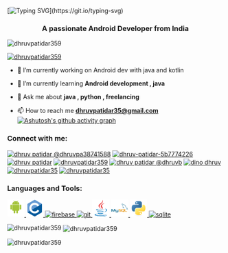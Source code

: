 [![Typing SVG](https://readme-typing-svg.demolab.com/?lines=System+.+out+.+println+(+dhruvpatidar359+);)](https://git.io/typing-svg)
<h3 align="center">A passionate Android Developer from India</h3>
<p align="left"> <img src="https://komarev.com/ghpvc/?username=dhruvpatidar359&label=Profile%20views&color=0e75b6&style=flat" alt="dhruvpatidar359" /> </p>

<p align="left"> <a href="https://github.com/ryo-ma/github-profile-trophy"><img src="https://github-profile-trophy.vercel.app/?username=dhruvpatidar359" alt="dhruvpatidar359" /></a> </p>

- 🔭 I’m currently working on Android dev with java and kotlin

- 🌱 I’m currently learning **Android development , java**

- 💬 Ask me about **java , python , freelancing**

- 📫 How to reach me **dhruvpatidar35@gmail.com**
[![Ashutosh's github activity graph](https://activity-graph.herokuapp.com/graph?username=dhruvpatidar359)](https://github.com/ashutosh00710/github-readme-activity-graph)
<h3 align="left">Connect with me:</h3>
<p align="left">
<a href="https://twitter.com/dhruv patidar @dhruvpa38741588" target="blank"><img align="center" src="https://raw.githubusercontent.com/rahuldkjain/github-profile-readme-generator/master/src/images/icons/Social/twitter.svg" alt="dhruv patidar @dhruvpa38741588" height="30" width="40" /></a>
<a href="https://linkedin.com/in/dhruv-patidar-5b7774226" target="blank"><img align="center" src="https://raw.githubusercontent.com/rahuldkjain/github-profile-readme-generator/master/src/images/icons/Social/linked-in-alt.svg" alt="dhruv-patidar-5b7774226" height="30" width="40" /></a>
<a href="https://fb.com/dhruv patidar" target="blank"><img align="center" src="https://raw.githubusercontent.com/rahuldkjain/github-profile-readme-generator/master/src/images/icons/Social/facebook.svg" alt="dhruv patidar" height="30" width="40" /></a>
<a href="https://instagram.com/dhruvpatidar359" target="blank"><img align="center" src="https://raw.githubusercontent.com/rahuldkjain/github-profile-readme-generator/master/src/images/icons/Social/instagram.svg" alt="dhruvpatidar359" height="30" width="40" /></a>
<a href="https://hashnode.com/dhruv patidar" target="blank"><img align="center" src="https://raw.githubusercontent.com/rahuldkjain/github-profile-readme-generator/master/src/images/icons/Social/hashnode.svg" alt="dhruv patidar @dhruvb" height="30" width="40" /></a>
<a href="https://www.youtube.com/c/dino dhruv" target="blank"><img align="center" src="https://raw.githubusercontent.com/rahuldkjain/github-profile-readme-generator/master/src/images/icons/Social/youtube.svg" alt="dino dhruv" height="30" width="40" /></a>
<a href="https://www.hackerrank.com/dhruvpatidar35" target="blank"><img align="center" src="https://raw.githubusercontent.com/rahuldkjain/github-profile-readme-generator/master/src/images/icons/Social/hackerrank.svg" alt="dhruvpatidar35" height="30" width="40" /></a>
<a href="https://www.leetcode.com/dhruvpatidar35" target="blank"><img align="center" src="https://raw.githubusercontent.com/rahuldkjain/github-profile-readme-generator/master/src/images/icons/Social/leet-code.svg" alt="dhruvpatidar35" height="30" width="40" /></a>
</p>

<h3 align="left">Languages and Tools:</h3>
<p align="left"> <a href="https://developer.android.com" target="_blank" rel="noreferrer"> <img src="https://raw.githubusercontent.com/devicons/devicon/master/icons/android/android-original-wordmark.svg" alt="android" width="40" height="40"/> </a> <a href="https://www.cprogramming.com/" target="_blank" rel="noreferrer"> <img src="https://raw.githubusercontent.com/devicons/devicon/master/icons/c/c-original.svg" alt="c" width="40" height="40"/> </a> <a href="https://firebase.google.com/" target="_blank" rel="noreferrer"> <img src="https://www.vectorlogo.zone/logos/firebase/firebase-icon.svg" alt="firebase" width="40" height="40"/> </a> <a href="https://git-scm.com/" target="_blank" rel="noreferrer"> <img src="https://www.vectorlogo.zone/logos/git-scm/git-scm-icon.svg" alt="git" width="40" height="40"/> </a> <a href="https://www.java.com" target="_blank" rel="noreferrer"> <img src="https://raw.githubusercontent.com/devicons/devicon/master/icons/java/java-original.svg" alt="java" width="40" height="40"/> </a> <a href="https://www.mysql.com/" target="_blank" rel="noreferrer"> <img src="https://raw.githubusercontent.com/devicons/devicon/master/icons/mysql/mysql-original-wordmark.svg" alt="mysql" width="40" height="40"/> </a> <a href="https://www.python.org" target="_blank" rel="noreferrer"> <img src="https://raw.githubusercontent.com/devicons/devicon/master/icons/python/python-original.svg" alt="python" width="40" height="40"/> </a> <a href="https://www.sqlite.org/" target="_blank" rel="noreferrer"> <img src="https://www.vectorlogo.zone/logos/sqlite/sqlite-icon.svg" alt="sqlite" width="40" height="40"/> </a> </p>

<p><img align="left" src="https://github-readme-stats.vercel.app/api/top-langs?username=dhruvpatidar359&show_icons=true&locale=en&layout=compact" alt="dhruvpatidar359" /></p>

<p>&nbsp;<img align="center" src="https://github-readme-stats.vercel.app/api?username=dhruvpatidar359&show_icons=true&locale=en" alt="dhruvpatidar359" /></p>

<p><img align="center" src="https://github-readme-streak-stats.herokuapp.com/?user=dhruvpatidar359&" alt="dhruvpatidar359" /></p>
